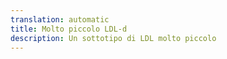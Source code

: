 ```yaml
---
translation: automatic
title: Molto piccolo LDL-d
description: Un sottotipo di LDL molto piccolo
---
```


